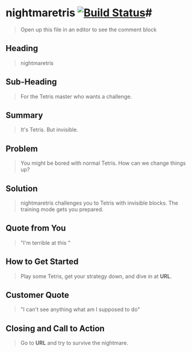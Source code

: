 # nightmaretris [![Build Status](https://travis-ci.org/concreted/nightmaretris.svg?branch=tests)](https://travis-ci.org/concreted/nightmaretris)#


> Open up this file in an editor to see the comment block

<!--

There is an approach called "working backwards" that is widely used at Amazon. They work backwards from the customer, rather than starting with an idea for a product and trying to bolt customers onto it. While working backwards can be applied to any specific product decision, using this approach is especially important when developing new products or features.

For new initiatives a product manager typically starts by writing an internal press release announcing the finished product. The target audience for the press release is the new/updated product's customers, which can be retail customers or internal users of a tool or technology. Internal press releases are centered around the customer problem, how current solutions (internal or external) fail, and how the new product will blow away existing solutions.

Keep it simple. 3-4 sentences for each heading. Cut out the fat. Don't make it into a spec.

Oh, and I also like to write press-releases in what I call "Oprah-speak" for mainstream consumer products. Imagine you're sitting on Oprah's couch and have just explained the product to her, and then you listen as she explains it to her audience. That's "Oprah-speak", not "Geek-speak".

 -->

## Heading ##
  > nightmaretris

## Sub-Heading ##
  > For the Tetris master who wants a challenge.

## Summary ##
  > It's Tetris. But invisible.

## Problem ##
  > You might be bored with normal Tetris. How can we change things up?

## Solution ##
  > nightmaretris challenges you to Tetris with invisible blocks. The training mode gets you prepared.

## Quote from You ##
  > "I'm terrible at this "

## How to Get Started ##
  > Play some Tetris, get your strategy down, and dive in at __URL__.

## Customer Quote ##
  > "I can't see anything what am I supposed to do"

## Closing and Call to Action ##
  > Go to __URL__ and try to survive the nightmare.
